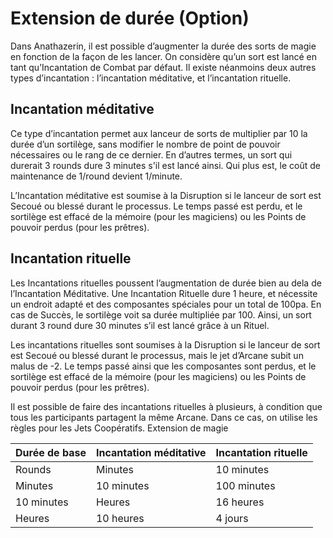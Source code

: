 
# Extension de durée (Option)

Dans Anathazerin, il est possible d’augmenter la durée des sorts de magie en fonction de la façon de les lancer. On considère qu’un sort est lancé en tant qu’Incantation de Combat par défaut. Il existe néanmoins deux autres types d’incantation : l’incantation méditative, et l’incantation rituelle.

## Incantation méditative

Ce type d’incantation permet aux lanceur de sorts de multiplier par 10 la durée d’un sortilège, sans modifier le nombre de point de pouvoir nécessaires ou le rang de ce dernier. En d’autres termes, un sort qui durerait 3 rounds dure 3 minutes s'il est lancé ainsi. Qui plus est, le coût de maintenance de 1/round devient 1/minute.

L’Incantation méditative est soumise à la Disruption si le lanceur de sort est Secoué ou blessé durant le processus. Le temps passé est perdu, et le sortilège est effacé de la mémoire (pour les magiciens) ou les Points de pouvoir perdus (pour les prêtres).

## Incantation rituelle

Les Incantations rituelles poussent l’augmentation de durée bien au dela de l’Incantation Méditative. Une Incantation Rituelle dure 1 heure, et nécessite un endroit adapté et des composantes spéciales pour un total de 100pa. En cas de Succès, le sortilège voit sa durée multipliée par 100. Ainsi, un sort durant 3 round dure 30 minutes s’il est lancé grâce à un Rituel.

Les incantations rituelles sont soumises à la Disruption si le lanceur de sort est Secoué ou blessé durant le processus, mais le jet d’Arcane subit un malus de -2. Le temps passé ainsi que les composantes sont perdus, et le sortilège est effacé de la mémoire (pour les magiciens) ou les Points de pouvoir perdus (pour les prêtres).

Il est possible de faire des incantations rituelles à plusieurs, à condition que tous les participants partagent la même Arcane. Dans ce cas, on utilise les règles pour les Jets Coopératifs.
Extension de magie

Durée de base	|Incantation méditative	|Incantation rituelle
--------------|-----------------------|---------
Rounds	|Minutes	|10 minutes
Minutes	|10 minutes	|100 minutes
10 minutes	|Heures	|16 heures
Heures	|10 heures	|4 jours
